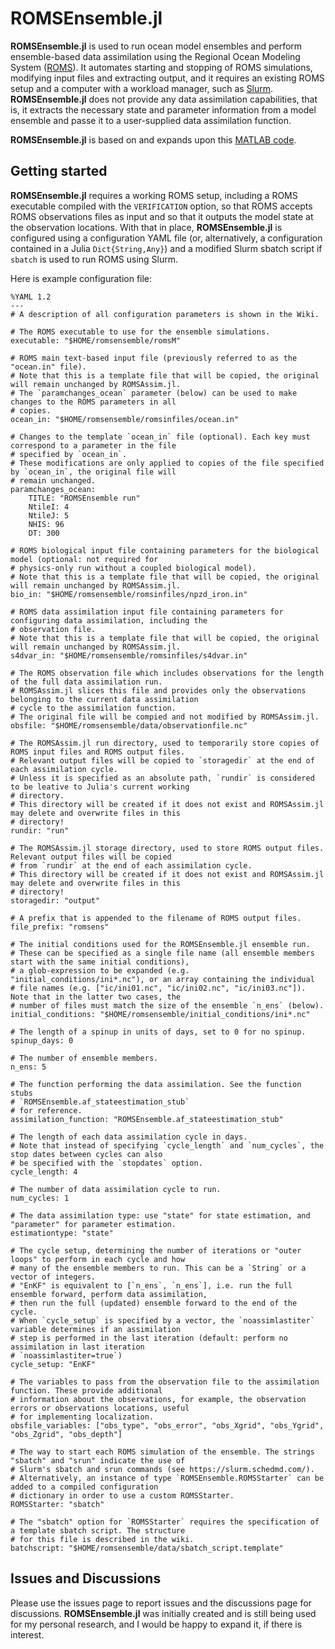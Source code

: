 # ROMSEnsemble.jl

**ROMSEnsemble.jl** is used to run ocean model ensembles and perform ensemble-based data assimilation using the Regional Ocean Modeling System ([ROMS](https://www.myroms.org/)). It automates starting and stopping of ROMS simulations, modifying input files and extracting output, and it requires an existing ROMS setup and a computer with a workload manager, such as [Slurm](https://slurm.schedmd.com/). **ROMSEnsemble.jl** does not provide any data assimilation capabilities, that is, it extracts the necessary state and parameter information from a model ensemble and passe it to a user-supplied data assimilation function.

**ROMSEnsemble.jl** is based on and expands upon this [MATLAB code](https://github.com/bwang63/EnKF_3D_github).

## Getting started

**ROMSEnsemble.jl** requires a working ROMS setup, including a ROMS executable compiled with the `VERIFICATION` option, so that ROMS accepts ROMS observations files as input and so that it outputs the model state at the observation locations. With that in place,  **ROMSEnsemble.jl** is configured using a configuration YAML file (or, alternatively, a configuration contained in a Julia `Dict{String,Any}`) and a modified Slurm sbatch script if `sbatch` is used to run ROMS using Slurm.

Here is example configuration file:
```
%YAML 1.2
---
# A description of all configuration parameters is shown in the Wiki.

# The ROMS executable to use for the ensemble simulations.
executable: "$HOME/romsensemble/romsM"

# ROMS main text-based input file (previously referred to as the "ocean.in" file). 
# Note that this is a template file that will be copied, the original will remain unchanged by ROMSAssim.jl. 
# The `paramchanges_ocean` parameter (below) can be used to make changes to the ROMS parameters in all 
# copies.
ocean_in: "$HOME/romsensemble/romsinfiles/ocean.in"

# Changes to the template `ocean_in` file (optional). Each key must correspond to a parameter in the file 
# specified by `ocean_in`.
# These modifications are only applied to copies of the file specified by `ocean_in`, the original file will
# remain unchanged.
paramchanges_ocean:
    TITLE: "ROMSEnsemble run"
    NtileI: 4
    NtileJ: 5
    NHIS: 96
    DT: 300

# ROMS biological input file containing parameters for the biological model (optional: not required for 
# physics-only run without a coupled biological model).
# Note that this is a template file that will be copied, the original will remain unchanged by ROMSAssim.jl.
bio_in: "$HOME/romsensemble/romsinfiles/npzd_iron.in"

# ROMS data assimilation input file containing parameters for configuring data assimilation, including the
# observation file.
# Note that this is a template file that will be copied, the original will remain unchanged by ROMSAssim.jl.
s4dvar_in: "$HOME/romsensemble/romsinfiles/s4dvar.in"

# The ROMS observation file which includes observations for the length of the full data assimilation run.
# ROMSAssim.jl slices this file and provides only the observations belonging to the current data assimilation 
# cycle to the assimilation function.
# The original file will be compied and not modified by ROMSAssim.jl.
obsfile: "$HOME/romsensemble/data/observationfile.nc"

# The ROMSAssim.jl run directory, used to temporarily store copies of ROMS input files and ROMS output files. 
# Relevant output files will be copied to `storagedir` at the end of each assimilation cycle.
# Unless it is specified as an absolute path, `rundir` is considered to be leative to Julia's current working 
# directory. 
# This directory will be created if it does not exist and ROMSAssim.jl may delete and overwrite files in this 
# directory!
rundir: "run"

# The ROMSAssim.jl storage directory, used to store ROMS output files. Relevant output files will be copied
# from `rundir` at the end of each assimilation cycle.
# This directory will be created if it does not exist and ROMSAssim.jl may delete and overwrite files in this 
# directory!
storagedir: "output"

# A prefix that is appended to the filename of ROMS output files.
file_prefix: "romsens"

# The initial conditions used for the ROMSEnsemble.jl ensemble run.
# These can be specified as a single file name (all ensemble members start with the same initial conditions),
# a glob-expression to be expanded (e.g. "initial_conditions/ini*.nc"), or an array containing the individual 
# file names (e.g. ["ic/ini01.nc", "ic/ini02.nc", "ic/ini03.nc"]). Note that in the latter two cases, the 
# number of files must match the size of the ensemble `n_ens` (below).
initial_conditions: "$HOME/romsensemble/initial_conditions/ini*.nc"

# The length of a spinup in units of days, set to 0 for no spinup. 
spinup_days: 0

# The number of ensemble members.
n_ens: 5

# The function performing the data assimilation. See the function stubs 
# `ROMSEnsemble.af_stateestimation_stub`
# for reference.
assimilation_function: "ROMSEnsemble.af_stateestimation_stub"

# The length of each data assimilation cycle in days.
# Note that instead of specifying `cycle_length` and `num_cycles`, the stop dates between cycles can also 
# be specified with the `stopdates` option.
cycle_length: 4

# The number of data assimilation cycle to run.
num_cycles: 1

# The data assimilation type: use "state" for state estimation, and "parameter" for parameter estimation.
estimationtype: "state"

# The cycle setup, determining the number of iterations or "outer loops" to perform in each cycle and how 
# many of the ensemble members to run. This can be a `String` or a vector of integers.
# "EnKF" is equivalent to [`n_ens`, `n_ens`], i.e. run the full ensemble forward, perform data assimilation,
# then run the full (updated) ensemble forward to the end of the cycle.
# When `cycle_setup` is specified by a vector, the `noassimlastiter` variable determines if an assimilation
# step is performed in the last iteration (default: perform no assimilation in last iteration 
# `noassimlastiter=true`)
cycle_setup: "EnKF"

# The variables to pass from the observation file to the assimilation function. These provide additional 
# information about the observations, for example, the observation errors or observations locations, useful 
# for implementing localization.
obsfile_variables: ["obs_type", "obs_error", "obs_Xgrid", "obs_Ygrid", "obs_Zgrid", "obs_depth"]

# The way to start each ROMS simulation of the ensemble. The strings "sbatch" and "srun" indicate the use of
# Slurm's sbatch and srun commands (see https://slurm.schedmd.com/).
# Alternatively, an instance of type `ROMSEnsemble.ROMSStarter` can be added to a compiled configuration 
# dictionary in order to use a custom ROMSStarter.
ROMSStarter: "sbatch"

# The "sbatch" option for `ROMSStarter` requires the specification of a template sbatch script. The structure 
# for this file is described in the wiki.
batchscript: "$HOME/romsensemble/data/sbatch_script.template"
```

## Issues and Discussions

Please use the issues page to report issues and the discussions page for discussions. **ROMSEnsemble.jl** was initially created and is still being used for my personal research, and I would be happy to expand it, if there is interest.
